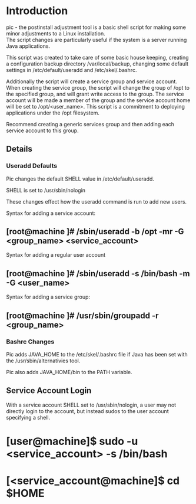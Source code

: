 
Introduction
============
pic - the postinstall adjustment tool is a basic shell script for making 
some minor adjustments to a Linux installation.  
The script changes are particularly useful if the system is a server 
running Java applications.  

This script was created to take care of some basic house keeping, creating 
a configuration backup directory /var/local/backup, changing some default 
settings in /etc/default/useradd and /etc/skel/.bashrc.

Additionally the script will create a service group and service account.
When creating the service group, the script will change the group of /opt
to the specified group, and will grant write access to the group. The 
service account will be made a member of the group and the service account
home will be set to /opt/<user_name>. This script is a commitment to deploying
applications under the /opt filesystem. 

Recommend creating a generic services group and then adding each service 
account to this group.   

Details
-------
### Useradd Defaults
Pic changes the default SHELL value in /etc/default/useradd. 

SHELL is set to /usr/sbin/nologin


These changes effect how the useradd command is run to add new users. 

Syntax for adding a service account:
## [root@machine ]# /sbin/useradd -b /opt -mr -G <group_name> <service_account>

Syntax for adding a regular user account
## [root@machine ]# /sbin/useradd -s /bin/bash -m -G <user_name>

Syntax for adding a service group:
## [root@machine ]# /usr/sbin/groupadd -r <group_name> 


### Bashrc Changes
Pic adds JAVA_HOME to the /etc/skel/.bashrc file if Java has been set with
the /usr/sbin/alternativies tool.

Pic also adds JAVA_HOME/bin to the PATH variable.

Service Account Login
---------------------
With a service account SHELL set to /usr/sbin/nologin, a user may not directly
login to the account, but instead sudos to the user account specifying a shell.

  # [user@machine]$ sudo -u <service_account> -s /bin/bash
  # [<service_account@machine]$ cd $HOME 


